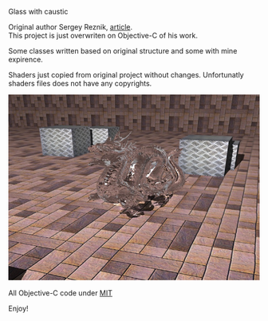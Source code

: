 Glass with caustic

Original author Sergey Reznik, [article](http://www.uraldev.ru/articles/39/page/1).<br>
This project is just overwriten on Objective-C of his work.

Some classes written based on original structure and some with mine expirence.

Shaders just copied from original project without changes.
Unfortunatly shaders files does not have any copyrights.

![image](https://raw.githubusercontent.com/sakrist/Glass/master/Screenshot.jpg)


All Objective-C code under [MIT](http://en.wikipedia.org/wiki/MIT_License)

Enjoy!